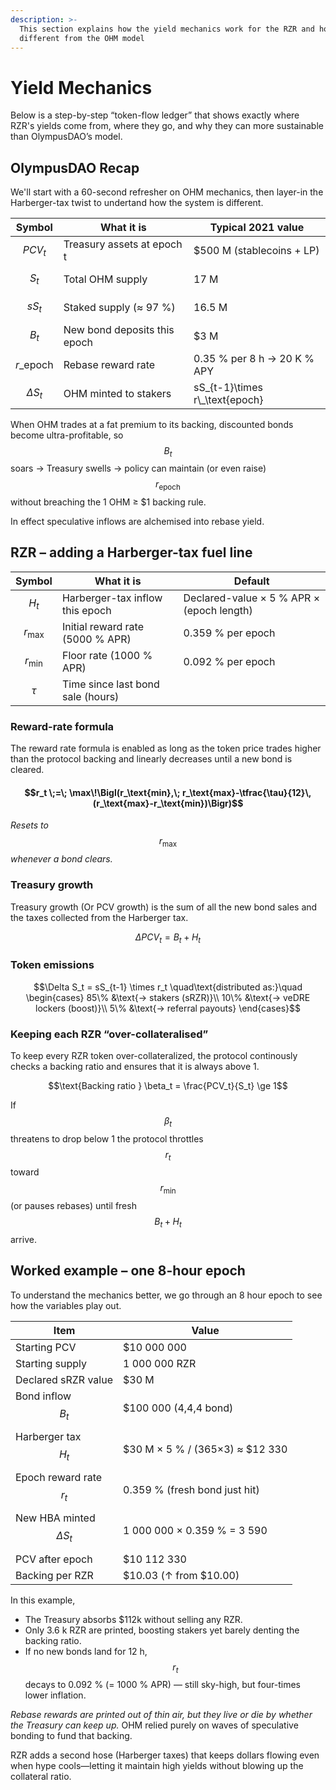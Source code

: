 ```yaml
---
description: >-
  This section explains how the yield mechanics work for the RZR and how it's
  different from the OHM model
---
```


# Yield Mechanics

Below is a step-by-step “token-flow ledger” that shows exactly where RZR's yields come from, where they go, and why they can more sustainable than OlympusDAO’s model.&#x20;

## OlympusDAO Recap

We'll start with a 60-second refresher on OHM mechanics, then layer-in the Harberger-tax twist to undertand how the system is different.

| Symbol              | What it is                   | Typical 2021 value                |
| ------------------- | ---------------------------- | --------------------------------- |
| $$PCV_t$$           | Treasury assets at epoch t   | $500 M (stablecoins + LP)         |
| $$S_t$$             | Total OHM supply             | 17 M                              |
| $$sS_t$$            | Staked supply (≈ 97 %)       | 16.5 M                            |
| $$B_t$$             | New bond deposits this epoch | $3 M                              |
| $$r\_\text{epoch}$$ | Rebase reward rate           | 0.35 % per 8 h → 20 K % APY       |
| $$\Delta S_t$$      | OHM minted to stakers        | sS\_{t-1}\times r\\\_\text{epoch} |

When OHM trades at a fat premium to its backing, discounted bonds become ultra-profitable, so $$B_t$$ soars → Treasury swells → policy can maintain (or even raise) $$r_\text{epoch}$$ without breaching the 1 OHM ≥ $1 backing rule.

In effect speculative inflows are alchemised into rebase yield.

## RZR – adding a Harberger-tax fuel line

| Symbol           | What it is                        | Default                                   |
| ---------------- | --------------------------------- | ----------------------------------------- |
| $$H_t$$          | Harberger-tax inflow this epoch   | Declared-value × 5 % APR × (epoch length) |
| $$r_\text{max}$$ | Initial reward rate (5000 % APR)  | 0.359 % per epoch                         |
| $$r_\text{min}$$ | Floor rate (1000 % APR)           | 0.092 % per epoch                         |
| $$\tau$$         | Time since last bond sale (hours) |                                           |

### Reward-rate formula

The reward rate formula is enabled as long as the token price trades higher than the protocol backing and linearly decreases until a new bond is cleared.

#### $$r_t \;=\; \max\!\Bigl(r_\text{min},\; r_\text{max}-\tfrac{\tau}{12}\,(r_\text{max}-r_\text{min})\Bigr)$$

_Resets to_ $$r_\text{max}$$ _whenever a bond clears._

### Treasury growth

Treasury growth (Or PCV growth) is the sum of all the new bond sales and the taxes collected from the Harberger tax.

$$\Delta PCV_t = B_t \;+\; H_t$$

### Token emissions

$$\Delta S_t = sS_{t-1} \times r_t \quad\text{distributed as:}\quad \begin{cases} 85\% &\text{→ stakers (sRZR)}\\ 10\% &\text{→ veDRE lockers (boost)}\\ 5\% &\text{→ referral payouts} \end{cases}$$

### Keeping each RZR “over-collateralised”

To keep every RZR token over-collateralized, the protocol continously checks a backing ratio and ensures that it is always above 1.

$$\text{Backing ratio } \beta_t = \frac{PCV_t}{S_t} \ge 1$$

If $$\beta_t$$ threatens to drop below 1 the protocol throttles $$r_t$$ toward $$r_\text{min}$$ (or pauses rebases) until fresh $$B_t + H_t$$ arrive.

## Worked example – one 8-hour epoch

To understand the mechanics better, we go through an 8 hour epoch to see how the variables play out.

| Item                          | Value                           |
| ----------------------------- | ------------------------------- |
| Starting PCV                  | $10 000 000                     |
| Starting supply               | 1 000 000 RZR                   |
| Declared sRZR value           | $30 M                           |
| Bond inflow $$B_t$$           | $100 000 (4,4,4 bond)           |
| Harberger tax $$H_t$$         | $30 M × 5 % / (365×3) ≈ $12 330 |
| Epoch reward rate $$r_t$$     | 0.359 % (fresh bond just hit)   |
| New HBA minted $$\Delta S_t$$ | 1 000 000 × 0.359 % = 3 590     |
| PCV after epoch               | $10 112 330                     |
| Backing per RZR               | $10.03 (↑ from $10.00)          |

In this example,&#x20;

- The Treasury absorbs $112k without selling any RZR.
- Only 3.6 k RZR are printed, boosting stakers yet barely denting the backing ratio.
- If no new bonds land for 12 h, $$r_t$$ decays to 0.092 % (= 1000 % APR) — still sky-high, but four-times lower inflation.

_Rebase rewards are printed out of thin air, but they live or die by whether the Treasury can keep up._ OHM relied purely on waves of speculative bonding to fund that backing.&#x20;

RZR adds a second hose (Harberger taxes) that keeps dollars flowing even when hype cools—letting it maintain high yields without blowing up the collateral ratio. &#x20;
